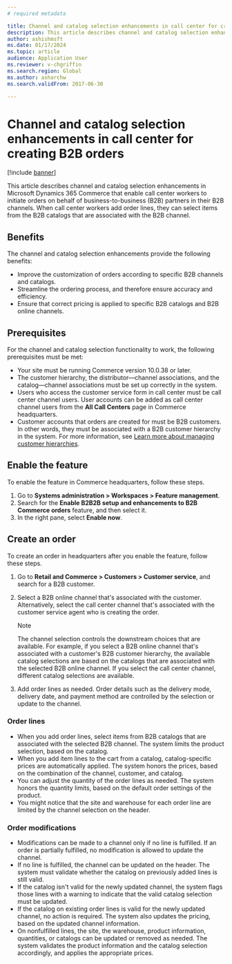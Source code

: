 ```yaml
---
# required metadata

title: Channel and catalog selection enhancements in call center for creating B2B orders
description: This article describes channel and catalog selection enhancements in Microsoft Dynamics 365 Commerce that enable call center workers to initiate orders on behalf of B2B partners in their B2B channels.
author: ashishmsft
ms.date: 01/17/2024
ms.topic: article
audience: Application User
ms.reviewer: v-chgriffin
ms.search.region: Global
ms.author: asharchw
ms.search.validFrom: 2017-06-30

---
```

# Channel and catalog selection enhancements in call center for creating B2B orders 

[!include [banner](../includes/banner.md)]

This article describes channel and catalog selection enhancements in Microsoft Dynamics 365 Commerce that enable call center workers to initiate orders on behalf of business-to-business (B2B) partners in their B2B channels. When call center workers add order lines, they can select items from the B2B catalogs that are associated with the B2B channel.

## Benefits

The channel and catalog selection enhancements provide the following benefits:

- Improve the customization of orders according to specific B2B channels and catalogs.
- Streamline the ordering process, and therefore ensure accuracy and efficiency.
- Ensure that correct pricing is applied to specific B2B catalogs and B2B online channels.

## Prerequisites

For the channel and catalog selection functionality to work, the following prerequisites must be met:

- Your site must be running Commerce version 10.0.38 or later.
- The customer hierarchy, the distributor—channel associations, and the catalog—channel associations must be set up correctly in the system.
- Users who access the customer service form in call center must be call center channel users. User accounts can be added as call center channel users from the **All Call Centers** page in Commerce headquarters.
- Customer accounts that orders are created for must be B2B customers. In other words, they must be associated with a B2B customer hierarchy in the system. For more information, see [Learn more about managing customer hierarchies](./b2b/partners-customer-hierarchies.md).

## Enable the feature

To enable the feature in Commerce headquarters, follow these steps.

1. Go to **Systems administration \> Workspaces \> Feature management**.
1. Search for the **Enable B2B2B setup and enhancements to B2B Commerce orders** feature, and then select it.
1. In the right pane, select **Enable now**.

## Create an order

To create an order in headquarters after you enable the feature, follow these steps.

1. Go to **Retail and Commerce \> Customers \> Customer service**, and search for a B2B customer.
1. Select a B2B online channel that's associated with the customer. Alternatively, select the call center channel that's associated with the customer service agent who is creating the order.

    > [!NOTE]
    > The channel selection controls the downstream choices that are available. For example, if you select a B2B online channel that's associated with a customer's B2B customer hierarchy, the available catalog selections are based on the catalogs that are associated with the selected B2B online channel. If you select the call center channel, different catalog selections are available.

1. Add order lines as needed. Order details such as the delivery mode, delivery date, and payment method are controlled by the selection or update to the channel.

### Order lines

- When you add order lines, select items from B2B catalogs that are associated with the selected B2B channel. The system limits the product selection, based on the catalog.
- When you add item lines to the cart from a catalog, catalog-specific prices are automatically applied. The system honors the prices, based on the combination of the channel, customer, and catalog.
- You can adjust the quantity of the order lines as needed. The system honors the quantity limits, based on the default order settings of the product.
- You might notice that the site and warehouse for each order line are limited by the channel selection on the header.

### Order modifications

- Modifications can be made to a channel only if no line is fulfilled. If an order is partially fulfilled, no modification is allowed to update the channel.
- If no line is fulfilled, the channel can be updated on the header. The system must validate whether the catalog on previously added lines is still valid.
- If the catalog isn't valid for the newly updated channel, the system flags those lines with a warning to indicate that the valid catalog selection must be updated.
- If the catalog on existing order lines is valid for the newly updated channel, no action is required. The system also updates the pricing, based on the updated channel information.
- On nonfulfilled lines, the site, the warehouse, product information, quantities, or catalogs can be updated or removed as needed. The system validates the product information and the catalog selection accordingly, and applies the appropriate prices.
